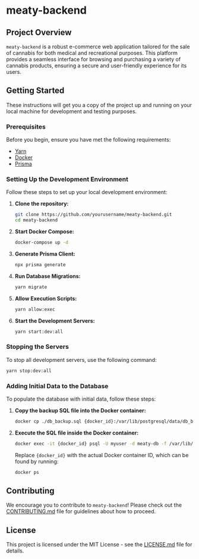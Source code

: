 # meaty-backend

## Project Overview

`meaty-backend` is a robust e-commerce web application tailored for the sale of cannabis for both medical and recreational purposes. This platform provides a seamless interface for browsing and purchasing a variety of cannabis products, ensuring a secure and user-friendly experience for its users.

## Getting Started

These instructions will get you a copy of the project up and running on your local machine for development and testing purposes.

### Prerequisites

Before you begin, ensure you have met the following requirements:
- [Yarn](https://yarnpkg.com/)
- [Docker](https://www.docker.com/)
- [Prisma](https://www.prisma.io/)

### Setting Up the Development Environment

Follow these steps to set up your local development environment:

1. **Clone the repository:**
   ```bash
   git clone https://github.com/yourusername/meaty-backend.git
   cd meaty-backend
   ```

2. **Start Docker Compose:**
   ```bash
   docker-compose up -d
   ```

3. **Generate Prisma Client:**
   ```bash
   npx prisma generate
   ```

4. **Run Database Migrations:**
   ```bash
   yarn migrate
   ```

5. **Allow Execution Scripts:**
   ```bash
   yarn allow:exec
   ```

6. **Start the Development Servers:**
   ```bash
   yarn start:dev:all
   ```

### Stopping the Servers

To stop all development servers, use the following command:

```bash
yarn stop:dev:all
```

### Adding Initial Data to the Database

To populate the database with initial data, follow these steps:

1. **Copy the backup SQL file into the Docker container:**
   ```bash
   docker cp ./db_backup.sql {docker_id}:/var/lib/postgresql/data/db_backup.sql
   ```

2. **Execute the SQL file inside the Docker container:**
   ```bash
   docker exec -it {docker_id} psql -U myuser -d meaty-db -f /var/lib/postgresql/data/db_backup.sql
   ```
   Replace `{docker_id}` with the actual Docker container ID, which can be found by running:
   ```bash
   docker ps
   ```

## Contributing

We encourage you to contribute to `meaty-backend`! Please check out the [CONTRIBUTING.md](CONTRIBUTING.md) file for guidelines about how to proceed. 

## License

This project is licensed under the MIT License - see the [LICENSE.md](LICENSE.md) file for details.
